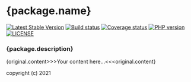 # {package.name}
[![Latest Stable Version](https://poser.pugx.org/{package.name.composer}/version)](https://packagist.org/packages/{package.name.composer})
[![Build status](https://github.com/{repository.name}/workflows/build/badge.svg)](https://github.com/{repository.name}/actions)
[![Coverage status](https://coveralls.io/repos/github/{repository.name}/badge.svg?branch=develop)](https://coveralls.io/github/{repository.name}?branch=develop)
[![PHP version](https://img.shields.io/packagist/php-v/{package.name.composer}.svg)](https://packagist.org/packages/{package.name.composer})
[![LICENSE](https://img.shields.io/github/license/{repository.name}.svg?color=blue)](LICENSE)
### {package.description}

{original.content>>>Your content here...<<<original.content}

copyright (c) 2021
